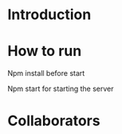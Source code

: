 # Introduction


# How to run
Npm install before start

Npm start for starting the server

# Collaborators


